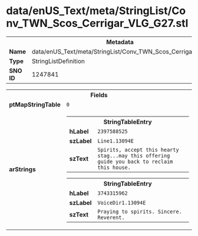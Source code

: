 <h1>data/enUS_Text/meta/StringList/Conv_TWN_Scos_Cerrigar_VLG_G27.stl</h1><table><tr><th colspan="100%">Metadata</th></tr><tr><td><b>Name</b></td><td>data/enUS_Text/meta/StringList/Conv_TWN_Scos_Cerrigar_VLG_G27.stl</td></tr><tr><td><b>Type</b></td><td>StringListDefinition</td></tr><tr><td><b>SNO ID</b></td><td>1247841</td></tr></table>

<table><tr><th colspan="100%">Fields</th></tr><tr><td><b>ptMapStringTable</b></td><td><code>0</code></td></tr><tr><td><b>arStrings</b></td><td><table><tr><th colspan="100%">StringTableEntry</th></tr><tr><td><b>hLabel</b></td><td><code>2397588525</code></td></tr><tr><td><b>szLabel</b></td><td><code>Line1.13094E</code></td></tr><tr><td><b>szText</b></td><td><code>Spirits, accept this hearty stag...may this offering guide you back to reclaim this house.</code></td></tr></table>


<table><tr><th colspan="100%">StringTableEntry</th></tr><tr><td><b>hLabel</b></td><td><code>3743315962</code></td></tr><tr><td><b>szLabel</b></td><td><code>VoiceDir1.13094E</code></td></tr><tr><td><b>szText</b></td><td><code>Praying to spirits. Sincere. Reverent.</code></td></tr></table>


</td></tr></table>

